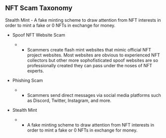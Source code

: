 ## NFT Scam Taxonomy

Stealth Mint - A fake minting scheme to draw attention from NFT interests in order to mint a fake or 0 NFTs in exchange for money.
-   Spoof NFT Website Scam
    -   * Scammers create flash mint websites that mimic official NFT project websites. Most websites are obvious to experienced NFT collectors but other more sophofisticated spoof websites are so professionally created they can pass under the noses of NFT experts.

-   Phishing Scam
    -   * Scammers send direct messages via social media platforms such as Discord, Twitter, Instagram, and more. 

-   Stealth Mint
    -   * A fake minting scheme to draw attention from NFT interests in order to mint a fake or 0 NFTs in exchange for money.
